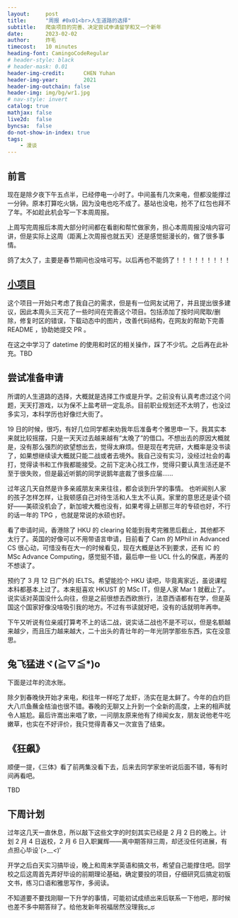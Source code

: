```yaml
---
layout:     post
title:      "周报 #0x01<br>人生道路的选择"
subtitle:   爬虫项目的完善、决定尝试申请留学和又一个新年
date:       2023-02-02
author:     炸毛
timecost:   10 minutes
heading-font: CamingoCodeRegular
# header-style: black
# header-mask: 0.01
header-img-credit:      CHEN Yuhan
header-img-year:        2021 
header-img-outchain: false
header-img: img/bg/wr1.jpg
# nav-style: invert
catalog: true
mathjax: false
live2d:  false
byncsa:  false
do-not-show-in-index: true
tags:
    - 漫谈
---
```


## 前言

现在是除夕夜下午五点半，已经停电一小时了。中间虽有几次来电，但都没能撑过一分钟。原本打算吃火锅，因为没电也吃不成了。基站也没电，抢不了红包也拜不了年。不如趁此机会写一下本周周报。

上周写完周报后本周大部分时间都在看剧和帮忙做家务，担心本周周报没啥内容可讲，但是实际上这周（距离上次周报也就五天）还是感觉挺漫长的，做了很多事情。

鸽了太久了，主要是春节期间也没啥可写。以后再也不能鸽了！！！！！！！！！

## [小项目](https://lzzmm.github.io/2023/01/16/weekly-review-1/#project%E5%88%A0%E5%8F%B7%E8%B7%91%E8%B7%AF)

这个项目一开始只考虑了我自己的需求，但是有一位网友试用了，并且提出很多建议，因此本周头三天花了一些时间在完善这个项目。包括添加了按时间爬取/删除，修复时区的错误，下载动态中的图片，改善代码结构，在网友的帮助下完善 README ，协助她提交 PR 。

在这之中学习了 datetime 的使用和时区的相关操作，踩了不少坑。之后再在此补充。TBD

## 尝试准备申请

所谓的人生道路的选择，大概就是选择工作或是升学。之前没有认真考虑过这个问题，天天打游戏，以为保不上盐考研一定乱杀。目前职业规划还不太明了，也没过多实习，本科学历也好像烂大街了。

19 日的时候，很巧，有好几位同学都来劝我年后准备考个雅思申一下。我其实本来就比较摇摆，只是一天天过去越来越有“太晚了”的借口。不想出去的原因大概就是，没有那么强烈的欲望想出去，觉得太麻烦。但是现在考完研，大概率是没书读了，如果想继续读大概就只能二战或者去境外。我自己没有实习，没经过社会的毒打，觉得读书和工作我都能接受。之前下定决心找工作，觉得只要认真生活还是不至于很失败，但是最近听鹅的同学说鹅年底裁了很多应届……

过年这几天自然是许多亲戚朋友来来往往，都会谈到升学的事情。 也听闻别人家的孩子怎样怎样，让我顿感自己对待生活和人生太不认真。家里的意思还是读个硕好——美硕没机会了，新加坡大概也没有，如果考得上研那三年的专硕也好，不行的话一年的 TPG ，也就是常说的水硕也好。

看了申请时间，香港除了 HKU 的 clearing 轮能到我考完雅思后截止，其他都不太行了。英国的好像可以不用带语言申请，目前看了 Cam 的 MPhil in Advanced CS 很心动，可惜没有在大一的时候看见，现在大概是达不到要求，还有 IC 的 MSc Advance Computing，感觉挺不错，最后申一些 UCL 什么的保底，再差的不想读了。

预约了 3 月 12 日广外的 IELTS。希望能捡个 HKU 读吧，毕竟离家近，虽说课程本科都基本上过了。本来挺喜欢 HKUST 的 MSc IT，但是人家 Mar 1 就截止了。说实话对英国没什么向往，但是之前很想去西欧旅行，法意西语都有在学，但是英国这个国家好像没啥吸引我的地方。不过有书读就好吧，没有的话就明年再申。

下午又听说有位亲戚打算考不上的话二战，说实话二战也不是不可以，但是名额越来越少，而且压力越来越大，二十出头的青壮年的一年光阴学那些东西，实在没意思。

## 兔飞猛进ヾ(≧▽≦*)o

下面是过年的流水账。

除夕到春晚快开始才来电，和往年一样吃了龙虾，汤实在是太鲜了。今年的白灼巨大八爪鱼蘸金桔油也很不错。春晚的无聊又上升到一个全新的高度，上来的相声就令人尴尬。最后许嵩出来唱了歌，一问朋友原来他有了绯闻女友，朋友说他老牛吃嫩草，也实在不好评价，我只觉得青春又一次宣告了结束。

## 《狂飙》

顺便一提，《三体》看了前两集没看下去，后来去同学家坐听说后面不错，等有时间再看吧。

TBD

## 下周计划

过年这几天一直休息，所以敲下这些文字的时刻其实已经是 2 月 2 日的晚上。计划 2 月 4 日返校，2 月 6 日入职翼辉——离中期答辩三周，却还没任何进展，有点担心毕设`(*>﹏<*)′

开学之后白天实习搞毕设，晚上和周末学英语和搞文书，希望自己能撑住吧。回学校之后这周首先弄好毕设的前期理论基础，确定要投的项目，仔细研究后搞定初版文书，练习口语和雅思写作，多阅读。

不知道要不要找刚聊一下升学的事情，可能初试成绩出来后联系一下他吧，那时候也差不多中期答辩了。给他发新年祝福居然没理我ಥ_ಥ
